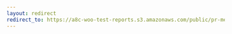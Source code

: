 ```yaml
---
layout: redirect
redirect_to: https://a8c-woo-test-reports.s3.amazonaws.com/public/pr-merge/38549/e2e/index.html
---
```

